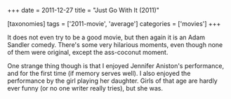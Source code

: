 +++
date = 2011-12-27
title = "Just Go With It (2011)"

[taxonomies]
tags = ['2011-movie', 'average']
categories = ['movies']
+++

It does not even try to be a good movie, but then again it is an Adam
Sandler comedy. There\'s some very hilarious moments, even though none
of them were original, except the ass-coconut moment.

One strange thing though is that I enjoyed Jennifer Aniston\'s
performance, and for the first time (if memory serves well). I also
enjoyed the performance by the girl playing her daughter. Girls of that
age are hardly ever funny (or no one writer really tries), but she was.
